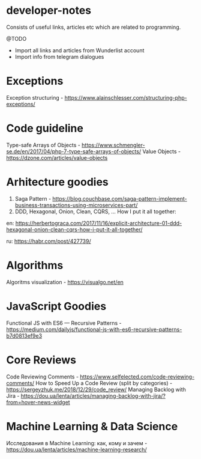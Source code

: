 # developer-notes
Consists of useful links, articles etc which are related to programming. 

@TODO
 * Import all links and articles from Wunderlist account
 * Import info from telegram dialogues

# Exceptions
Exception structuring - https://www.alainschlesser.com/structuring-php-exceptions/

# Code guideline
Type-safe Arrays of Objects - https://www.schmengler-se.de/en/2017/04/php-7-type-safe-arrays-of-objects/
Value Objects - https://dzone.com/articles/value-objects

# Arhitecture goodies
1. Saga Pattern - https://blog.couchbase.com/saga-pattern-implement-business-transactions-using-microservices-part/
2. DDD, Hexagonal, Onion, Clean, CQRS, … How I put it all together:
  
  en: https://herbertograca.com/2017/11/16/explicit-architecture-01-ddd-hexagonal-onion-clean-cqrs-how-i-put-it-all-together/
  
  ru: https://habr.com/post/427739/


# Algorithms
Algoritms visualization - https://visualgo.net/en

# JavaScript Goodies
Functional JS with ES6 — Recursive Patterns - https://medium.com/dailyjs/functional-js-with-es6-recursive-patterns-b7d0813ef9e3

# Core Reviews
Code Reviewing Comments - https://www.selfelected.com/code-reviewing-comments/
How to Speed Up a Code Review (split by categories) - https://sergeyzhuk.me/2018/12/29/code_review/
Managing Backlog with Jira - https://dou.ua/lenta/articles/managing-backlog-with-jira/?from=hover-news-widget


# Machine Learning & Data Science

Исследования в Machine Learning: как, кому и зачем - https://dou.ua/lenta/articles/machine-learning-research/
